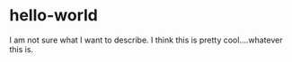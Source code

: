 # hello-world
I am not sure what I want to describe.
I think this is pretty cool....whatever this is. 
